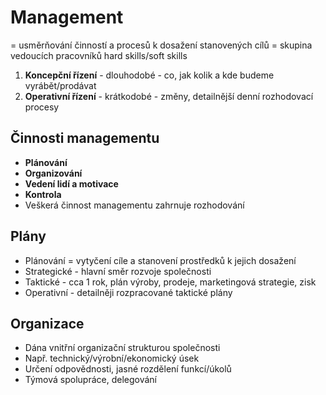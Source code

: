 # Management

= usměrňování činností a procesů k dosažení stanovených cílů
= skupina vedoucích pracovníků hard skills/soft skills

1. **Koncepční řízení** - dlouhodobé - co, jak kolik a kde budeme vyrábět/prodávat
2. **Operativní řízení** - krátkodobé - změny, detailnější denní rozhodovací procesy

## Činnosti managementu

- **Plánování**
- **Organizování**
- **Vedení lidí a motivace**
- **Kontrola**
- Veškerá činnost managementu zahrnuje rozhodování

## Plány

- Plánování = vytyčení cíle a stanovení prostředků k jejich dosažení
- Strategické - hlavní směr rozvoje společnosti
- Taktické - cca 1 rok, plán výroby, prodeje, marketingová strategie, zisk
- Operativní - detailněji rozpracované taktické plány

## Organizace

- Dána vnitřní organizační strukturou společnosti
- Např. technický/výrobní/ekonomický úsek
- Určení odpovědnosti, jasné rozdělení funkcí/úkolů
- Týmová spolupráce, delegování
